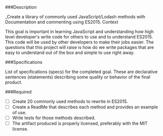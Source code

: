 ###Description

_Create a library of commonly used JavaScript/Lodash methods with Documentation and commenting using ES2015.
Context

This goal is important in learning JavaScript and understanding how high level developer's write code for others to use and to understand ES2015. This code will be used by other developers to make their jobs easier. The questions that this project will raise is how do we write packages that are easy to understand out of the box and simple to use right away. 

###Specifications

List of specifications (specs) for the completed goal. These are declarative sentences (statements) describing some quality or behavior of the final product.

###Required

 - [ ] Create 20 commonly used methods to rewrite in ES2015.
 - [ ] Create a ReadMe that describes each method and provides an example of use.
 - [ ] Write tests for those methods described.
 - [ ] The artifact produced is properly licensed, preferably with the MIT license.
